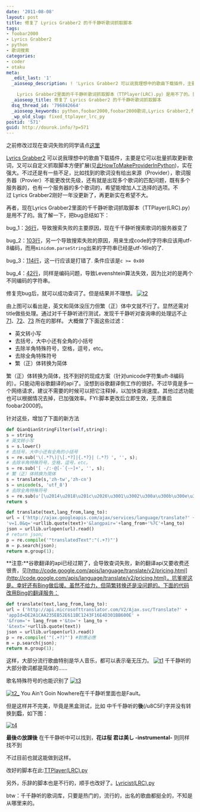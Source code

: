 ```yaml
---
date: '2011-08-08'
layout: post
title: 修复了 Lyrics Grabber2 的千千静听歌词抓取脚本
tags:
- foobar2000
- Lyrics Grabber2
- python
- 歌词搜索
categories:
- coder
- otaku
meta:
  _edit_last: '1'
  _aioseop_description: ! 'Lyrics Grabber2 可以说我理想中的歌曲下载插件，主要是它可以批量抓取更新歌词，又可以自定义抓取脚本方便扩展，实在强大。

    Lyrics Grabber2里面的千千静听歌词抓取脚本（TTPlayer(LRC).py）是用不了的。我修复了一下'
  _aioseop_title: 修复了 Lyrics Grabber2 的千千静听歌词抓取脚本
  dsq_thread_id: '796842664'
  _aioseop_keywords: python,foobar2000,foobar2000歌词,Lyrics Grabber2,foobar2000千千静听,千千静听,谷歌翻译api
  _wp_old_slug: fixed_ttplayer_lrc_py
postid: '571'
guid: http://dourok.info/?p=571
---
```

之前修改过现在查词失败的同学请点[这里](#attention)

[Lyrics Grabber2](http://code.google.com/p/lyricsgrabber2/)
可以说我理想中的歌曲下载插件，主要是它可以批量抓取更新歌词，又可以自定义抓取脚本方便扩展(见[此HowToMakeProviderInPython](http://code.google.com/p/lyricsgrabber/wiki/HowToMakeProviderInPython))，实在强大。不过还是有一些不足，比如找到的歌词没有给出来源（Provider），歌词服务器（Provier）不能更改优先级，还有就是出现多个歌词的匹配问题，既有多个服务器的，也有一个服务器的多个歌词的，希望能增加人工选择的选项。不过 Lyrics
Grabber2刚好一年没更新了，再更新实在希望不大。

再者，现在Lyrics
Grabber2里面的千千静听歌词抓取脚本（TTPlayer(LRC).py）是用不了的。我了解一下，把bug总结如下：

bug\_1：[36行]，导致搜索失败的主要原因，现在千千静听搜索歌词的服务器变了

bug\_2：[103行]，另一个导致搜索失败的原因，用来生成code的字符串应该用utf-8编码，而用`minidom.parseString`出来的字符串已经是utf-16le的了.

bug\_3：[114行]，这一行应该是打错了. 条件应该是`c >= 0x80`

bug\_4：[42行]，同样是编码问题，导致Levenshtein算法失效，因为比对的是两个不同编码的字符串。

修复完bug后，就可以成功查词了。但是结果并不理想。
[![]({{urls.media}}/wp-content/uploads/2011/08/t2.png "t2")]({{urls.media}}/wp-content/uploads/2011/08/t2.png)

由上图可以看出是，英文和简体没压力但繁（正）体中文就不行了。显然还需对title做些处理。通过对千千静听进行测试，发现千千静听对查询串的处理远不止
[71]、[72]、[73]
所在的那样。 大概做了下面这些过滤：

-   英文转小写
-   去括号，大中小还有全角的小括号
-   去除半角特殊符号，空格，逗号，etc。
-   去除全角特殊符号
-   繁（正）体转换为简体

繁（正）体转换为简体，找不到好的现成方案（针对unicode字符集uft-8编码的）。只能动用谷歌翻译的api了。没想到谷歌翻译倒工作的很好。不过毕竟是多一个网络请求，建议不需要的时候可以把它注释掉，以加快查询速度。其他过滤功能也可以根据情况去掉，已加强效率。FYI:脚本更改后立即生效，无须重启foobar2000的。

针对这些，增加了下面的新方法 

```python
def QianQianStringFilter(self,string):
s = string
# 英文转小写
s = s.lower()
# 去括号，大中小还有全角的小括号
s = re.sub('\(.*?\)|\[.*?]|{.*?}|（.*?）', '', s);
# 去除半角特殊符号，空格，逗号，etc。
s = re.sub('[ -/:-@[-`{-~]+', '', s);
# 繁（正）体转换为简体
s = translate(s,'zh-tw','zh-cn')
s = unicode(s, 'utf_8')
# 去除全角特殊符号
s = re.sub(u'[\u2014\u2018\u201c\u2026\u3001\u3002\u300a\u300b\u300e\u300f\u3010\u3011\u30fb\uff01\uff08\uff09\uff0c\uff1a\uff1b\uff1f\uff5e\uffe5]+','',s)
return s
```

 

```python
def translate(text,lang_from,lang_to):
url = ('http://ajax.googleapis.com/ajax/services/language/translate?' +
'v=1.0&q='+urllib.quote(text)+'&langpair='+lang_from+'%7C'+lang_to)
json = urllib.urlopen(url).read()
# return json;
p = re.compile('"translatedText":"(.+?)"')
m = p.search(json);
return m.group(1);
```



<a id="attention"></a>**注意:**谷歌翻译的api已经过期了，会导致查词失败，新的翻译api又要收费还很贵，见[http://code.google.com/apis/language/translate/v2/pricing.html](http://code.google.com/apis/language/translate/v2/pricing.html)，坑爹呢这是。幸好还有Bing做后援。虽然不给力，但简繁转换还是没问题的。下面的代码改用Bing的翻译服务：


```python
def translate(text,lang_from,lang_to):
url = ('http://api.microsofttranslator.com/V2/Ajax.svc/Translate?' +
'appId=DE2A1CAA235EB52E611BC1243F16E4D301BB600E' +
'&from='+ lang_from +'&to='+ lang_to +
'&text='+urllib.quote(text))
json = urllib.urlopen(url).read()
p = re.compile('"(.+?)"') #對應必應
m = p.search(json);
return m.group(1);
```


这样，大部分流行歌曲特别是华人音乐，都可以表示毫无压力。
[![]({{urls.media}}/wp-content/uploads/2011/08/t1.png "t1")]({{urls.media}}/wp-content/uploads/2011/08/t1.png)
千千静听的大部分歌词都是简体的……

歌名特殊符号的也能识别了
[![]({{urls.media}}/wp-content/uploads/2011/08/t3.png "t3")]({{urls.media}}/wp-content/uploads/2011/08/t3.png)

[![]({{urls.media}}/wp-content/uploads/2011/08/t2_.png "t2_")]({{urls.media}}/wp-content/uploads/2011/08/t2_.png) You Ain't Goin
Nowhere在千千静听里面也是Fault。

但是这样并不完美，毕竟是黑盒测试，比如
中千千静听的**後**(/u8C5F)字并没有转换到**后**，如下图：

[![]({{urls.media}}/wp-content/uploads/2011/08/t4.png "t4")]({{urls.media}}/wp-content/uploads/2011/08/t4.png)

**最後の放課後** 在千千静听中可以找到，**花は桜 君は美し
-instrumental-** 则同样找不到

不过目前也就这能做到这样。

改好的脚本在此:[TTPlayer(LRC).py](https://gist.github.com/4361991)

另外，乐辞的脚本也是不行的，顺手也改好了。[Lyricist(LRC).py](https://gist.github.com/4361993)

btw：千千静听的歌词库，只要是热门的，流行的，出名的歌曲都挺全的，不知是从哪里来的。


[71]: http://code.google.com/p/lyricsgrabber2/source/browse/trunk/foo_lyricsgrabber2/dist/pygrabber/scripts/TTPlayer(LRC).py#71
[72]: http://code.google.com/p/lyricsgrabber2/source/browse/trunk/foo_lyricsgrabber2/dist/pygrabber/scripts/TTPlayer(LRC).py#72
[73]: http://code.google.com/p/lyricsgrabber2/source/browse/trunk/foo_lyricsgrabber2/dist/pygrabber/scripts/TTPlayer(LRC).py#73
[36行]: http://code.google.com/p/lyricsgrabber2/source/browse/trunk/foo_lyricsgrabber2/dist/pygrabber/scripts/TTPlayer(LRC).py#36
[42行]: http://code.google.com/p/lyricsgrabber2/source/browse/trunk/foo_lyricsgrabber2/dist/pygrabber/scripts/TTPlayer(LRC).py#42
[103行]: http://code.google.com/p/lyricsgrabber2/source/browse/trunk/foo_lyricsgrabber2/dist/pygrabber/scripts/TTPlayer(LRC).py#103
[114行]: http://code.google.com/p/lyricsgrabber2/source/browse/trunk/foo_lyricsgrabber2/dist/pygrabber/scripts/TTPlayer(LRC).py#114

